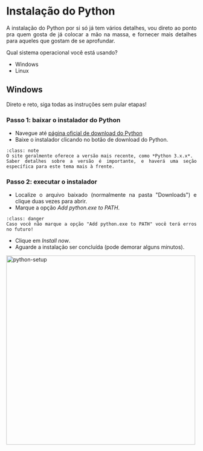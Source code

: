 # Instalação do Python

<div style="text-align: justify">

A instalação do Python por si só já tem vários detalhes, vou direto ao ponto pra quem gosta de já colocar a mão na massa, e fornecer mais detalhes para aqueles que gostam de se aprofundar.

Qual sistema operacional você está usando?

- Windows
- Linux

## Windows

Direto e reto, siga todas as instruções sem pular etapas!

### **Passo 1:** baixar o instalador do Python

- Navegue até <a href="https://www.python.org/downloads/" target="_blank">página oficial de download do Python</a>
- Baixe o instalador clicando no botão de download do Python.

```{admonition} Nota
:class: note
O site geralmente oferece a versão mais recente, como *Python 3.x.x*.
Saber detalhes sobre a versão é importante, e haverá uma seção específica para este tema mais à frente.
```

### **Passo 2:** executar o instalador

- Localize o arquivo baixado (normalmente na pasta "Downloads") e clique duas vezes para abrir.
- Marque a opção *Add python.exe to PATH*.

`````{admonition} Atenção
:class: danger
Caso você não marque a opção "Add python.exe to PATH" você terá erros no futuro!
`````

- Clique em *Install now*.
- Aguarde a instalação ser concluída (pode demorar alguns minutos).

<img src="./img/python-add-to-path.png" width="500" alt="python-setup"/>
